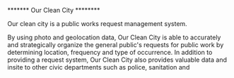 ******* Our Clean City ********

Our clean city is a public works request management system.

By using photo and geolocation data, Our Clean City is able to accurately and strategically organize the general public's requests for public work by determining location, frequency and type of occurrence. In addition to providing a request system, Our Clean City also provides valuable data and insite to other civic departments such as police, sanitation and 